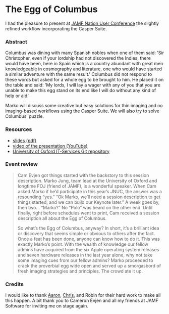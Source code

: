# The Egg of Columbus

I had the pleasure to present at [JAMF Nation User Conference](https://jamfnation.jamfsoftware.com/jnucEvent.html?eventId=36&view=info) the slightly refined workflow incorporating the Casper Suite.

### Abstract

Columbus was dining with many Spanish nobles when one of them said: 'Sir Christopher, even if your lordship had not discovered the Indies, there would have been, here in Spain which is a country abundant with great men knowledgeable in cosmography and literature, one who would have started a similar adventure with the same result.' Columbus did not respond to these words but asked for a whole egg to be brought to him. He placed it on the table and said: 'My lords, I will lay a wager with any of you that you are unable to make this egg stand on its end like I will do without any kind of help or aid.'

Marko will discuss some creative but easy solutions for thin imaging and no imaging-based workflows using the Casper Suite. We will also try to solve Columbus’ puzzle.

### Resources

 * [slides (pdf)](https://github.com/mjung/publications/raw/master/2013-10-15_JNUC_Egg_off_Columbus/2013-10-15_JNUC-Egg_off_Columbus-Marko_Jung.pdf)
 * [video of the presentation (YouTube)](http://www.youtube.com/watch?v=Ka-OT17Mg-A)
 * [University of Oxford IT-Services Git repository](https://github.com/ox-it/)

### Event review

> Cam Evjen got things started with the backstory to this session description. Marko Jung, team lead at the University of Oxford and longtime FOJ (friend of JAMF), is a wonderful speaker. When Cam asked Marko if he’d participate in this year’s JNUC, the answer was a resounding “yes.” “Ok Marko, we’ll need a session description to get things started, and we can build our Keynote later.” A week goes by, then two… “Marko?” No “Polo” was heard on the other end. Until finally, right before schedules went to print, Cam received a session description all about the Egg of Columbus.
>
> So what’s the Egg of Columbus, anyway? In short, it’s a brilliant idea or discovery that seems simple or obvious to others after the fact. Once a feat has been done, anyone can know how to do it. This was exactly Marko’s point. With the wealth of knowledge our fellow admins have acquired from the six Apple operating system releases and seven hardware releases in the last year alone, why not take some imaging cues from our fellow admins? Marko proceeded to crack the proverbial egg wide open and served up a smorgasbord of fresh imaging strategies and principles. The crowd ate it up.
  
### Credits

I would like to thank [Aaron](https://github.com/oucsaw/), [Chris](https://github.com/cdbeard), and Robin for their hard work to make all this happen. A bit thank you to Cameron Evjen and all my friends at JAMF Software for inviting me on stage again.
